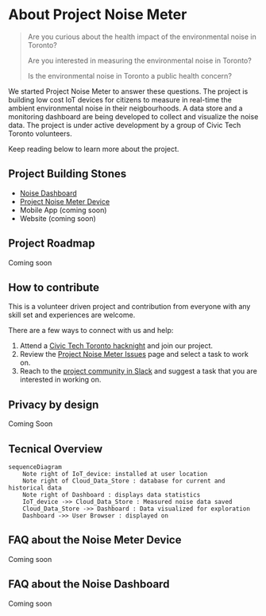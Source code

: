 # About Project Noise Meter

> Are you curious about the health impact of the environmental noise in Toronto?
> 
> Are you interested in measuring the environmental noise in Toronto?
> 
> Is the environmental noise in Toronto a public health concern?


We started Project Noise Meter to answer these questions. The project is building low cost IoT devices for citizens to measure in real-time the ambient environmental noise in their neigbourhoods. A data store and a monitoring dashboard are being developed to collect and visualize the noise data. The project is under active development by a group of Civic Tech Toronto volunteers.

Keep reading below to learn more about the project.

## Project Building Stones
- [Noise Dashboard](https://github.com/danieltsoukup/noise-dashboard)
- [Project Noise Meter Device](https://github.com/CivicTechTO/proj-noisemeter-device)
- Mobile App (coming soon)
- Website (coming soon)

## Project Roadmap
Coming soon

## How to contribute
This is a volunteer driven project and contribution from everyone with any skill set and experiences are welcome. 

There are a few ways to connect with us and help:
1. Attend a [Civic Tech Toronto hacknight](https://civictech.ca/) and join our project.
1. Review the [Project Noise Meter Issues](https://github.com/CivicTechTO/proj-noisemeter/issues) page and select a task to work on.
1. Reach to the [project community in Slack](https://civictechto.slack.com/archives/C05LHL4L8MD) and suggest a task that you are interested in working on.  

## Privacy by design
Coming Soon

## Tecnical Overview
```mermaid
sequenceDiagram
    Note right of IoT_device: installed at user location
    Note right of Cloud_Data_Store : database for current and historical data
    Note right of Dashboard : displays data statistics
    IoT_device ->> Cloud_Data_Store : Measured noise data saved
    Cloud_Data_Store ->> Dashboard : Data visualized for exploration    
    Dashboard ->> User Browser : displayed on 
```

## FAQ about the Noise Meter Device
Coming soon

## FAQ about the Noise Dashboard
Coming soon

